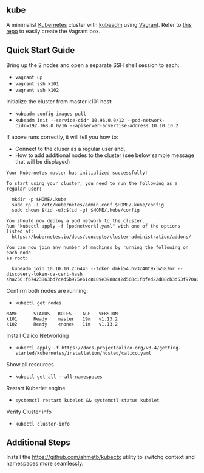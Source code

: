 ## kube
A minimalist [Kubernetes](https://kubernetes.io/) cluster with [kubeadm](https://kubernetes.io/docs/setup/independent/create-cluster-kubeadm/) using [Vagrant](https://www.vagrantup.com/intro/index.html). Refer to [this repo](https://github.com/lencap/images-centos) to easily create the Vagrant box.

## Quick Start Guide
Bring up the 2 nodes and open a separate SSH shell session to each:
  * `vagrant up`
  * `vagrant ssh k101`
  * `vagrant ssh k102`

Initialize the cluster from master k101 host:
  * `kubeadm config images pull`
  * `kubeadm init --service-cidr 10.96.0.0/12 --pod-network-cidr=192.168.0.0/16 --apiserver-advertise-address 10.10.10.2`

If above runs correctly, it will tell you how to:
  * Connect to the cluser as a regular user and,
  * How to add additional nodes to the cluster (see below sample message that will be displayed)

```
Your Kubernetes master has initialized successfully!

To start using your cluster, you need to run the following as a regular user:

  mkdir -p $HOME/.kube
  sudo cp -i /etc/kubernetes/admin.conf $HOME/.kube/config
  sudo chown $(id -u):$(id -g) $HOME/.kube/config

You should now deploy a pod network to the cluster.
Run "kubectl apply -f [podnetwork].yaml" with one of the options listed at:
  https://kubernetes.io/docs/concepts/cluster-administration/addons/

You can now join any number of machines by running the following on each node
as root:

  kubeadm join 10.10.10.2:6443 --token dmki54.hv3740t9xlw587nr --discovery-token-ca-cert-hash sha256:f67423863bd7ced5b975e61c8109e3988c42d568c1fbfed22d88cb3d53f970a0
```

Confirm both nodes are running:
  * `kubectl get nodes`

```
NAME      STATUS   ROLES    AGE   VERSION
k101      Ready    master   19m   v1.13.2
k102      Ready    <none>   11m   v1.13.2
```

Install Calico Networking
  * `kubectl apply -f https://docs.projectcalico.org/v3.4/getting-started/kubernetes/installation/hosted/calico.yaml`

Show all resources
  * `kubectl get all --all-namespaces`

Restart Kuberlet engine
  * `systemctl restart kubelet && systemctl status kubelet`

Verify Cluster info
  * `kubectl cluster-info`

## Additional Steps
Install the https://github.com/ahmetb/kubectx utility to switchg context and namespaces more seamlessly.
